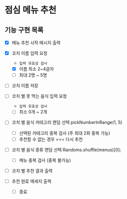 # 점심 메뉴 추천

## 기능 구현 목록

- [x] 메뉴 추천 시작 메시지 출력
- [x] 코치 이름 입력 요청

  - `입력 유효성 검사`
  - [x] 이름 최소 2~4글자
  - [ ] 최대 2명 ~ 5명

- [ ] 코치 이름 저장
- [ ] 코치 별 못 먹는 음식 입력 요청

  - `입력 유효성 검사`
  - [ ] 최소 0개 ~ 2개

- [ ] 코치 별 음식 카테고리 랜덤 선택 pickNumberInRange(1, 5)

  - [ ] 선택된 카테고리 중복 검사 (주 최대 2회 중복 가능)
  - [ ] 추천할 수 없는 경우 === 다시 추천

- [ ] 코치 별 음식 종류 랜덤 선택 Randoms.shuffle(menus)[0];

  - [ ] 메뉴 중복 검사 (중복 불가능)

- [ ] 코치 별 추천 결과 출력

- [ ] 추천 완료 메세지 출력
  - [ ] 종료
